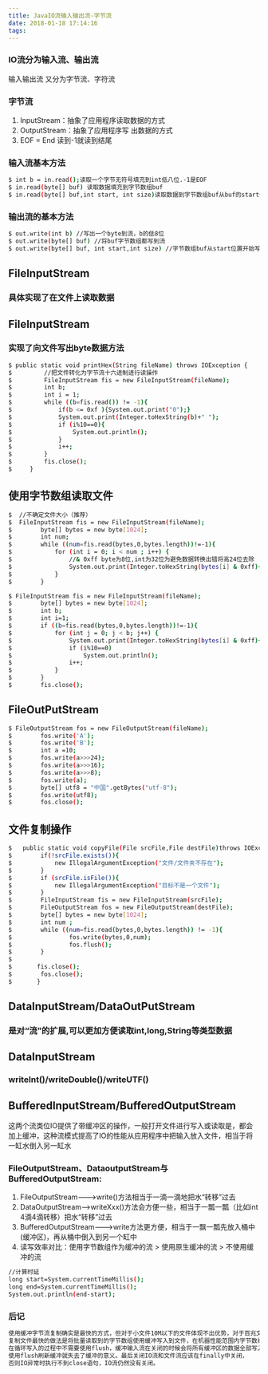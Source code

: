 ```yaml
---
title: JavaIO流输入输出流-字节流
date: 2018-01-18 17:14:16
tags:
---
```

### IO流分为输入流、输出流
输入输出流 又分为字节流、字符流

### 字节流
1. InputStream：抽象了应用程序读取数据的方式 
2. OutputStream：抽象了应用程序写 出数据的方式
3. EOF = End 读到-1就读到结尾

<!--more-->

### 输入流基本方法
```bash
$ int b = in.read();读取一个字节无符号填充到int低八位.-1是EOF
$ in.read(byte[] buf) 读取数据填充到字节数组buf
$ in.read(byte[] buf,int start, int size)读取数据到字节数组buf从buf的start位置开始存放size长度分数据
```

### 输出流的基本方法
```bash
$ out.write(int b) //写出一个byte到流，b的低8位
$ out.write(byte[] buf) //将buf字节数组都写到流
$ out.write(byte[] buf, int start,int size) //字节数组buf从start位置开始写size长度的字节到流
```

## FileInputStream
### 具体实现了在文件上读取数据
## FileInputStream
### 实现了向文件写出byte数据方法

```bash
$ public static void printHex(String fileName) throws IOException {
$         //把文件转化为字节流十六进制进行读操作
$         FileInputStream fis = new FileInputStream(fileName);
$         int b;
$         int i = 1;
$         while ((b=fis.read()) != -1){
$             if(b <= 0xf ){System.out.print("0");}
$             System.out.print(Integer.toHexString(b)+" ");
$             if (i%10==0){
$                 System.out.println();
$             }
$             i++;
$         }
$         fis.close();
$     }
```
## 使用字节数组读取文件
```bash
$  //不确定文件大小（推荐）
$  FileInputStream fis = new FileInputStream(fileName);
$        byte[] bytes = new byte[1024];
$        int num;
$        while ((num=fis.read(bytes,0,bytes.length))!=-1){
$            for (int i = 0; i < num ; i++) {
$                //& 0xff byte为8位,int为32位为避免数据转换出错将高24位去除
$                System.out.print(Integer.toHexString(bytes[i] & 0xff)+" ");
$            }
$        }
```

```bash
$ FileInputStream fis = new FileInputStream(fileName);
$        byte[] bytes = new byte[1024];
$        int b;
$        int i=1;
$        if ((b=fis.read(bytes,0,bytes.length))!=-1){
$            for (int j = 0; j < b; j++) {
$                System.out.print(Integer.toHexString(bytes[i] & 0xff)+ " ");
$                if (i%10==0)
$                    System.out.println();
$                i++;
$            }
$        }
$        fis.close();
```
## FileOutPutStream
```bash
$ FileOutputStream fos = new FileOutputStream(fileName);
$        fos.write('A');
$        fos.write('B');
$        int a =10;
$        fos.write(a>>>24);
$        fos.write(a>>>16);
$        fos.write(a>>>8);
$        fos.write(a);
$        byte[] utf8 = "中国".getBytes("utf-8");
$        fos.write(utf8);
$        fos.close(); 
```
## 文件复制操作
```bash
$   public static void copyFile(File srcFile,File destFile)throws IOException{
$        if(!srcFile.exists()){
$            new IllegalArgumentException("文件/文件夹不存在");
$        }
$        if (srcFile.isFile()){
$            new IllegalArgumentException("目标不是一个文件");
$        }
$        FileInputStream fis = new FileInputStream(srcFile);
$        FileOutputStream fos = new FileOutputStream(destFile);
$        byte[] bytes = new byte[1024];
$        int num ;
$        while ((num=fis.read(bytes,0,bytes.length)) != -1){
$                fos.write(bytes,0,num);
$                fos.flush();
$        }
$
$       fis.close();
$        fos.close();
$   	}
```
## DataInputStream/DataOutPutStream
### 是对“流”的扩展,可以更加方便读取int,long,String等类型数据

## DataInputStream
### writeInt()/writeDouble()/writeUTF()


## BufferedInputStream/BufferedOutputStream
这两个流类位IO提供了带缓冲区的操作，一般打开文件进行写入或读取是，都会加上缓冲，这种流模式提高了IO的性能从应用程序中把输入放入文件，相当于将一缸水倒入另一缸水

### FileOutputStream、DataoutputStream与BufferedOutputStream:
1. FileOutputStream--->write()方法相当于一滴一滴地把水“转移”过去
2. DataOutputStream-->writeXxx()方法会方便一些，相当于一瓢一瓢（比如int 4滴4滴转移）把水“转移”过去
3. BufferedOutputStream--->write方法更方便，相当于一飘一瓢先放入桶中(缓冲区)，再从桶中倒入到另一个缸中
4. 读写效率对比：使用字节数组作为缓冲的流 > 使用原生缓冲的流 > 不使用缓冲的流
```bash
//计算时延
long start=System.currentTimeMillis();
long end=System.currentTimeMillis();
System.out.println(end-start);
```
### 后记
```bash
使用缓冲字节流复制确实是最快的方式，但对于小文件10M以下的文件体现不出优势，对于百兆文件正确使用，时间可以控制到50ms内
复制文件最快的做法是将批量读取到的字节数组使用缓冲写入到文件，在机器性能范围内字节数组越大越快。
在循环写入的过程中不需要使用flush，缓冲输入流在关闭的时候会将所有缓冲区的数据全部写入文件，
使用flush刷新缓冲就失去了缓冲的意义。最后关闭IO流和文件流应该在finally中关闭，
否则IO异常时执行不到close语句，IO流仍然没有关闭。
```

